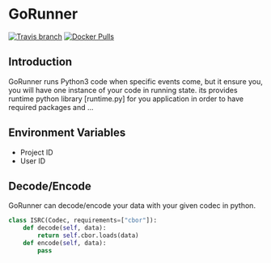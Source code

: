 # GoRunner
[![Travis branch](https://img.shields.io/travis/aiotrc/GoRunner/master.svg?style=flat-square)](https://travis-ci.org/aiotrc/GoRunner)
[![Docker Pulls](https://img.shields.io/docker/pulls/aiotrc/gorunner.svg?style=flat-square)]()

## Introduction
GoRunner runs Python3 code when specific events come, but it ensure you, you will have one instance of your code in running state.
its provides runtime python library [runtime.py] for you application in order to have required packages and ...

## Environment Variables
- Project ID
- User ID

## Decode/Encode
GoRunner can decode/encode your data with your given codec in python.

```python
class ISRC(Codec, requirements=["cbor"]):
    def decode(self, data):
        return self.cbor.loads(data)
    def encode(self, data):
        pass
```
